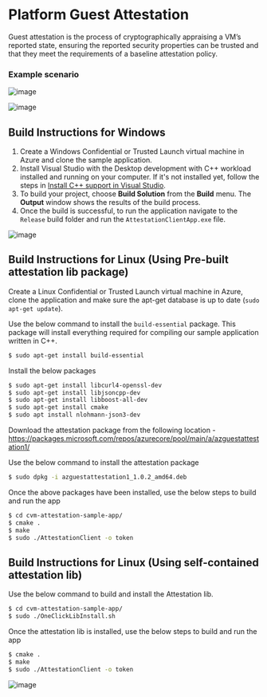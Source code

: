 # Platform Guest Attestation
Guest attestation is the process of cryptographically appraising a VM’s reported state, ensuring the reported security properties can be trusted and that they meet the requirements of a baseline attestation policy.

### Example scenario

![image](https://user-images.githubusercontent.com/32008026/170385860-03f7f487-c606-4648-8fc1-048968b687f7.png)

![image](https://user-images.githubusercontent.com/32008026/170386018-e9cda749-ade4-471d-a9f0-ef698ce7a9c7.png)


## Build Instructions for Windows
 1. Create a Windows Confidential or Trusted Launch virtual machine in Azure and clone the sample application.
 2. Install Visual Studio with the Desktop development with C++ workload installed and running on your computer. If it's not installed yet, follow the steps in  [Install C++ support in Visual Studio](https://docs.microsoft.com/en-us/cpp/build/vscpp-step-0-installation?view=msvc-170).
 3. To build your project, choose **Build Solution** from the **Build** menu. The **Output** window shows the results of the build process.
 4. Once the build is successful, to run the application navigate to the `Release` build folder and run the `AttestationClientApp.exe` file.

![image](https://user-images.githubusercontent.com/32008026/170388502-17e56492-8604-400f-ae04-b6548baac22d.png)


## Build Instructions for Linux (Using Pre-built attestation lib package)

Create a Linux Confidential or Trusted Launch virtual machine in Azure, clone the application and make sure the apt-get database is up to date (`sudo apt-get update`).

Use the below command to install the `build-essential` package. This package will install everything required for compiling our sample application written in C++.
```sh
$ sudo apt-get install build-essential
```

Install the below packages
```sh
$ sudo apt-get install libcurl4-openssl-dev
$ sudo apt-get install libjsoncpp-dev
$ sudo apt-get install libboost-all-dev
$ sudo apt-get install cmake
$ sudo apt install nlohmann-json3-dev
```

Download the attestation package from the following location - https://packages.microsoft.com/repos/azurecore/pool/main/a/azguestattestation1/

Use the below command to install the attestation package
```sh
$ sudo dpkg -i azguestattestation1_1.0.2_amd64.deb
```

Once the above packages have been installed, use the below steps to build and run the app

```sh
$ cd cvm-attestation-sample-app/
$ cmake .
$ make
$ sudo ./AttestationClient -o token
```


## Build Instructions for Linux (Using self-contained attestation lib)

Use the below command to build and install the Attestation lib.
```sh
$ cd cvm-attestation-sample-app/
$ sudo ./OneClickLibInstall.sh
```

Once the attestation lib is installed, use the below steps to build and run the app

```sh
$ cmake .
$ make
$ sudo ./AttestationClient -o token
```

![image](https://user-images.githubusercontent.com/32008026/170384716-d13876e2-4078-47bd-9994-5ca44318b4d4.png)
